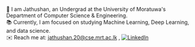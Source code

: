 
👋 I am Jathushan, an Undergrad at the University of Moratuwa's Department of Computer Science & Engineering.<br>📚 Currently, I am focused on studying Machine Learning, Deep Learning, and data science.<br>✉️ Reach me at: jathushan.20@cse.mrt.ac.lk , [![LinkedIn](https://img.shields.io/badge/LinkedIn-%230077B5.svg?logo=linkedin&logoColor=white)](https://linkedin.com/in/jathushan02) 

<!-- Proudly created with GPRM ( https://gprm.itsvg.in ) -->
